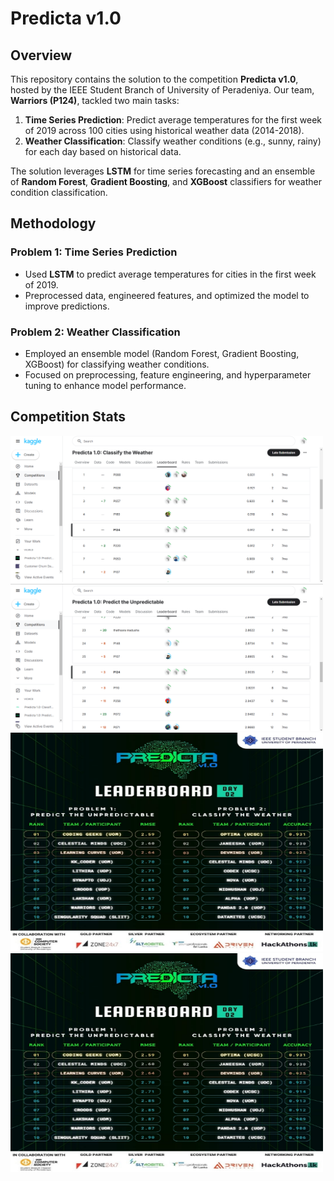 # Predicta v1.0 

## Overview
This repository contains the solution to the competition **Predicta v1.0**, hosted by the IEEE Student Branch of University of Peradeniya. Our team, **Warriors (P124)**, tackled two main tasks:

1. **Time Series Prediction**: Predict average temperatures for the first week of 2019 across 100 cities using historical weather data (2014-2018).
2. **Weather Classification**: Classify weather conditions (e.g., sunny, rainy) for each day based on historical data.

The solution leverages **LSTM** for time series forecasting and an ensemble of **Random Forest**, **Gradient Boosting**, and **XGBoost** classifiers for weather condition classification.

## Methodology

### Problem 1: Time Series Prediction
- Used **LSTM** to predict average temperatures for cities in the first week of 2019.
- Preprocessed data, engineered features, and optimized the model to improve predictions.

### Problem 2: Weather Classification
- Employed an ensemble model (Random Forest, Gradient Boosting, XGBoost) for classifying weather conditions.
- Focused on preprocessing, feature engineering, and hyperparameter tuning to enhance model performance.

## Competition Stats

<img src="competition_stats/classify_the_weather.png" alt="Competition Stats 1" width="500"/>
<img src="competition_stats/predict_the_unpredictable.png" alt="Competition Stats 2" width="500"/>
<img src="competition_stats/day_2.jpeg" alt="Competition Stats 3" width="500" height="350"/>
<img src="competition_stats/day_2.jpeg" alt="Competition Stats 4" width="500" height="350"/>


